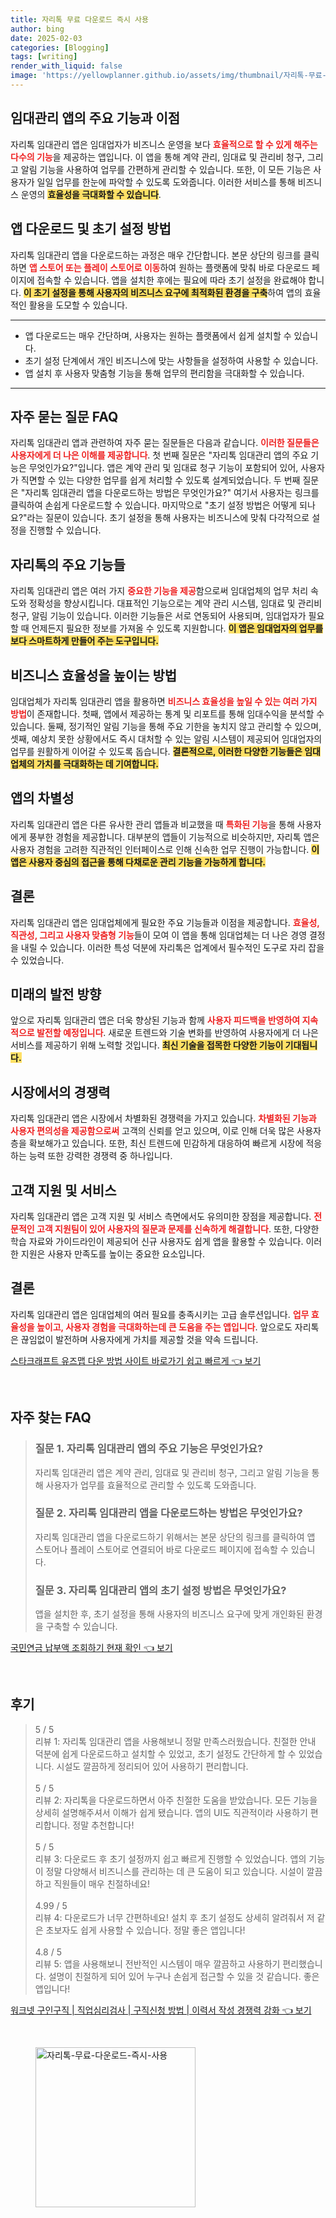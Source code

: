 ```yaml
---
title: 자리톡 무료 다운로드 즉시 사용
author: bing
date: 2025-02-03
categories: [Blogging]
tags: [writing]
render_with_liquid: false
image: 'https://yellowplanner.github.io/assets/img/thumbnail/자리톡-무료-다운로드-즉시-사용.webp'
---
```



<h2 id='임대관리 앱의 주요 기능이점'>임대관리 앱의 주요 기능과 이점</h2>

<p>자리톡 임대관리 앱은 임대업자가 비즈니스 운영을 보다 <b><span style="color: #ee2323;">효율적으로 할 수 있게 해주는 다수의 기능</span></b>을 제공하는 앱입니다. 이 앱을 통해 계약 관리, 임대료 및 관리비 청구, 그리고 알림 기능을 사용하여 업무를 간편하게 관리할 수 있습니다. 또한, 이 모든 기능은 사용자가 일일 업무를 한눈에 파악할 수 있도록 도와줍니다. 이러한 서비스를 통해 비즈니스 운영의 <b><span style="background-color: #ffe066;">효율성을 극대화할 수 있습니다</span></b>.</p>

<h2 id='앱 다운로드 및 초기 설정'>앱 다운로드 및 초기 설정 방법</h2>

<p>자리톡 임대관리 앱을 다운로드하는 과정은 매우 간단합니다. 본문 상단의 링크를 클릭하면 <b><span style="color: #ee2323;">앱 스토어 또는 플레이 스토어로 이동</span></b>하여 원하는 플랫폼에 맞춰 바로 다운로드 페이지에 접속할 수 있습니다. 앱을 설치한 후에는 필요에 따라 초기 설정을 완료해야 합니다. <b><span style="background-color: #ffe066;">이 초기 설정을 통해 사용자의 비즈니스 요구에 최적화된 환경을 구축</span></b>하여 앱의 효율적인 활용을 도모할 수 있습니다.</p>

<hr />

<ul>
    <li>앱 다운로드는 매우 간단하며, 사용자는 원하는 플랫폼에서 쉽게 설치할 수 있습니다.</li>
    <li>초기 설정 단계에서 개인 비즈니스에 맞는 사항들을 설정하여 사용할 수 있습니다.</li>
    <li>앱 설치 후 사용자 맞춤형 기능을 통해 업무의 편리함을 극대화할 수 있습니다.</li>
</ul>

<hr />

<h2 id='자주 묻는 질문'>자주 묻는 질문 FAQ</h2>

<p>자리톡 임대관리 앱과 관련하여 자주 묻는 질문들은 다음과 같습니다. <b><span style="color: #ee2323;">이러한 질문들은 사용자에게 더 나은 이해를 제공합니다</span></b>. 첫 번째 질문은 "자리톡 임대관리 앱의 주요 기능은 무엇인가요?"입니다. 앱은 계약 관리 및 임대료 청구 기능이 포함되어 있어, 사용자가 직면할 수 있는 다양한 업무를 쉽게 처리할 수 있도록 설계되었습니다. 두 번째 질문은 "자리톡 임대관리 앱을 다운로드하는 방법은 무엇인가요?" 여기서 사용자는 링크를 클릭하여 손쉽게 다운로드할 수 있습니다. 마지막으로 "초기 설정 방법은 어떻게 되나요?"라는 질문이 있습니다. 초기 설정을 통해 사용자는 비즈니스에 맞춰 다각적으로 설정을 진행할 수 있습니다.</p>

<h2 id='자리톡의 기능들'>자리톡의 주요 기능들</h2>

<p>자리톡 임대관리 앱은 여러 가지 <b><span style="color: #ee2323;">중요한 기능을 제공</span></b>함으로써 임대업체의 업무 처리 속도와 정확성을 향상시킵니다. 대표적인 기능으로는 계약 관리 시스템, 임대료 및 관리비 청구, 알림 기능이 있습니다. 이러한 기능들은 서로 연동되어 사용되며, 임대업자가 필요할 때 언제든지 필요한 정보를 가져올 수 있도록 지원합니다. <b><span style="background-color: #ffe066;">이 앱은 임대업자의 업무를 보다 스마트하게 만들어 주는 도구입니다.</span></b></p>

<h2 id='비즈니스 효율성을 높이는 방법'>비즈니스 효율성을 높이는 방법</h2>

<p>임대업체가 자리톡 임대관리 앱을 활용하면 <b><span style="color: #ee2323;">비즈니스 효율성을 높일 수 있는 여러 가지 방법</span></b>이 존재합니다. 첫째, 앱에서 제공하는 통계 및 리포트를 통해 임대수익을 분석할 수 있습니다. 둘째, 정기적인 알림 기능을 통해 주요 기한을 놓치지 않고 관리할 수 있으며, 셋째, 예상치 못한 상황에서도 즉시 대처할 수 있는 알림 시스템이 제공되어 임대업자의 업무를 원활하게 이어갈 수 있도록 돕습니다. <b><span style="background-color: #ffe066;">결론적으로, 이러한 다양한 기능들은 임대업체의 가치를 극대화하는 데 기여합니다.</span></b></p>

<h2 id='앱의 차별성'>앱의 차별성</h2>

<p>자리톡 임대관리 앱은 다른 유사한 관리 앱들과 비교했을 때 <b><span style="color: #ee2323;">특화된 기능</span></b>을 통해 사용자에게 풍부한 경험을 제공합니다. 대부분의 앱들이 기능적으로 비슷하지만, 자리톡 앱은 사용자 경험을 고려한 직관적인 인터페이스로 인해 신속한 업무 진행이 가능합니다. <b><span style="background-color: #ffe066;">이 앱은 사용자 중심의 접근을 통해 다채로운 관리 기능을 가능하게 합니다.</span></b></p>

<h2 id='결론'>결론</h2>

<p>자리톡 임대관리 앱은 임대업체에게 필요한 주요 기능들과 이점을 제공합니다. <b><span style="color: #ee2323;">효율성, 직관성, 그리고 사용자 맞춤형 기능</span></b>들이 모여 이 앱을 통해 임대업체는 더 나은 경영 결정을 내릴 수 있습니다. 이러한 특성 덕분에 자리톡은 업계에서 필수적인 도구로 자리 잡을 수 있었습니다.</p>

<h2 id='미래의 발전 방향'>미래의 발전 방향</h2>

<p>앞으로 자리톡 임대관리 앱은 더욱 향상된 기능과 함께 <b><span style="color: #ee2323;">사용자 피드백을 반영하여 지속적으로 발전할 예정입니다</span></b>. 새로운 트렌드와 기술 변화를 반영하여 사용자에게 더 나은 서비스를 제공하기 위해 노력할 것입니다. <b><span style="background-color: #ffe066;">최신 기술을 접목한 다양한 기능이 기대됩니다.</span></b></p>

<h2 id='시장에서의 경쟁력'>시장에서의 경쟁력</h2>

<p>자리톡 임대관리 앱은 시장에서 차별화된 경쟁력을 가지고 있습니다. <b><span style="color: #ee2323;">차별화된 기능과 사용자 편의성을 제공함으로써</span></b> 고객의 신뢰를 얻고 있으며, 이로 인해 더욱 많은 사용자층을 확보해가고 있습니다. 또한, 최신 트렌드에 민감하게 대응하여 빠르게 시장에 적응하는 능력 또한 강력한 경쟁력 중 하나입니다.</p>

<h2 id='고객 지원 및 서비스'>고객 지원 및 서비스</h2>

<p>자리톡 임대관리 앱은 고객 지원 및 서비스 측면에서도 유의미한 장점을 제공합니다. <b><span style="color: #ee2323;">전문적인 고객 지원팀이 있어 사용자의 질문과 문제를 신속하게 해결합니다</span></b>. 또한, 다양한 학습 자료와 가이드라인이 제공되어 신규 사용자도 쉽게 앱을 활용할 수 있습니다. 이러한 지원은 사용자 만족도를 높이는 중요한 요소입니다.</p>

<h2 id='결론'>결론</h2>

<p>자리톡 임대관리 앱은 임대업체의 여러 필요를 충족시키는 고급 솔루션입니다. <b><span style="color: #ee2323;">업무 효율성을 높이고, 사용자 경험을 극대화하는데 큰 도움을 주는 앱입니다</span></b>. 앞으로도 자리톡은 끊임없이 발전하며 사용자에게 가치를 제공할 것을 약속 드립니다.</p>


<p><a class="click-button" title="스타크래프트 유즈맵 다운 방법 사이트 바로가기 쉽고 빠르게" href="https://yellowplanner.github.io/posts/%EC%8A%A4%ED%83%80%ED%81%AC%EB%9E%98%ED%94%84%ED%8A%B8-%EC%9C%A0%EC%A6%88%EB%A7%B5-%EB%8B%A4%EC%9A%B4-%EB%B0%A9%EB%B2%95-%EC%82%AC%EC%9D%B4%ED%8A%B8-%EB%B0%94%EB%A1%9C%EA%B0%80%EA%B8%B0-%EC%89%BD%EA%B3%A0-%EB%B9%A0%EB%A5%B4%EA%B2%8C/" rel="dofollow">스타크래프트 유즈맵 다운 방법 사이트 바로가기 쉽고 빠르게 👈 보기</a></p><br>
<h2 id='자주_찾는_FAQ'>자주 찾는 FAQ</h2>
<div itemscope="" itemtype="https://schema.org/FAQPage"> 
<blockquote> 
<div itemscope="" itemprop="mainEntity" itemtype="https://schema.org/Question"> 
<h3 itemprop="name">질문 1. 자리톡 임대관리 앱의 주요 기능은 무엇인가요?</h3> 
<div itemscope="" itemprop="acceptedAnswer" itemtype="https://schema.org/Answer"> 
<span itemprop="text"> 
<p>자리톡 임대관리 앱은 계약 관리, 임대료 및 관리비 청구, 그리고 알림 기능을 통해 사용자가 업무를 효율적으로 관리할 수 있도록 도와줍니다.</p> 
</span> 
</div> 
</div> 

<div itemscope="" itemprop="mainEntity" itemtype="https://schema.org/Question"> 
<h3 itemprop="name">질문 2. 자리톡 임대관리 앱을 다운로드하는 방법은 무엇인가요?</h3> 
<div itemscope="" itemprop="acceptedAnswer" itemtype="https://schema.org/Answer"> 
<span itemprop="text"> 
<p>자리톡 임대관리 앱을 다운로드하기 위해서는 본문 상단의 링크를 클릭하여 앱 스토어나 플레이 스토어로 연결되어 바로 다운로드 페이지에 접속할 수 있습니다.</p> 
</span> 
</div> 
</div> 

<div itemscope="" itemprop="mainEntity" itemtype="https://schema.org/Question"> 
<h3 itemprop="name">질문 3. 자리톡 임대관리 앱의 초기 설정 방법은 무엇인가요?</h3> 
<div itemscope="" itemprop="acceptedAnswer" itemtype="https://schema.org/Answer"> 
<span itemprop="text"> 
<p>앱을 설치한 후, 초기 설정을 통해 사용자의 비즈니스 요구에 맞게 개인화된 환경을 구축할 수 있습니다.</p> 
</span> 
</div> 
</div> 
</blockquote> 
</div>
<p><a class="click-button" title="국민연금 납부액 조회하기 현재 확인" href="https://yellowplanner.github.io/posts/%EA%B5%AD%EB%AF%BC%EC%97%B0%EA%B8%88-%EB%82%A9%EB%B6%80%EC%95%A1-%EC%A1%B0%ED%9A%8C%ED%95%98%EA%B8%B0-%ED%98%84%EC%9E%AC-%ED%99%95%EC%9D%B8/" rel="dofollow">국민연금 납부액 조회하기 현재 확인 👈 보기</a></p><br>
<h2 id='후기'>후기</h2>
<div itemscope itemtype="https://schema.org/Product">
  <blockquote>
  <div itemprop="review" itemscope itemtype="https://schema.org/Review">
      <div itemprop="reviewRating" itemscope itemtype="https://schema.org/Rating"> <span itemprop="ratingValue">5</span> / <span itemprop="bestRating">5</span> </div>
      <span itemprop="reviewBody">리뷰 1: 자리톡 임대관리 앱을 사용해보니 정말 만족스러웠습니다. 친절한 안내 덕분에 쉽게 다운로드하고 설치할 수 있었고, 초기 설정도 간단하게 할 수 있었습니다. 시설도 깔끔하게 정리되어 있어 사용하기 편리합니다.</span>
  </div>
  <br>
  <div itemprop="review" itemscope itemtype="https://schema.org/Review">
      <div itemprop="reviewRating" itemscope itemtype="https://schema.org/Rating"> <span itemprop="ratingValue">5</span> / <span itemprop="bestRating">5</span> </div>
      <span itemprop="reviewBody">리뷰 2: 자리톡을 다운로드하면서 아주 친절한 도움을 받았습니다. 모든 기능을 상세히 설명해주셔서 이해가 쉽게 됐습니다. 앱의 UI도 직관적이라 사용하기 편리합니다. 정말 추천합니다!</span>
  </div>
  <br>
  <div itemprop="review" itemscope itemtype="https://schema.org/Review">
      <div itemprop="reviewRating" itemscope itemtype="https://schema.org/Rating"> <span itemprop="ratingValue">5</span> / <span itemprop="bestRating">5</span> </div>
      <span itemprop="reviewBody">리뷰 3: 다운로드 후 초기 설정까지 쉽고 빠르게 진행할 수 있었습니다. 앱의 기능이 정말 다양해서 비즈니스를 관리하는 데 큰 도움이 되고 있습니다. 시설이 깔끔하고 직원들이 매우 친절하네요!</span>
  </div>
  <br>
  <div itemprop="review" itemscope itemtype="https://schema.org/Review">
      <div itemprop="reviewRating" itemscope itemtype="https://schema.org/Rating"> <span itemprop="ratingValue">4.99</span> / <span itemprop="bestRating">5</span> </div>
      <span itemprop="reviewBody">리뷰 4: 다운로드가 너무 간편하네요! 설치 후 초기 설정도 상세히 알려줘서 저 같은 초보자도 쉽게 사용할 수 있습니다. 정말 좋은 앱입니다!</span>
  </div>
  <br>
  <div itemprop="review" itemscope itemtype="https://schema.org/Review">
      <div itemprop="reviewRating" itemscope itemtype="https://schema.org/Rating"> <span itemprop="ratingValue">4.8</span> / <span itemprop="bestRating">5</span> </div>
      <span itemprop="reviewBody">리뷰 5: 앱을 사용해보니 전반적인 시스템이 매우 깔끔하고 사용하기 편리했습니다. 설명이 친절하게 되어 있어 누구나 손쉽게 접근할 수 있을 것 같습니다. 좋은 앱입니다!</span>
  </div>
  </blockquote>
</div>
<p><a class="click-button" title="워크넷 구인구직 | 직업심리검사 | 구직신청 방법 | 이력서 작성 경쟁력 강화" href="https://yellowplanner.github.io/posts/%EC%9B%8C%ED%81%AC%EB%84%B7-%EA%B5%AC%EC%9D%B8%EA%B5%AC%EC%A7%81-%EC%A7%81%EC%97%85%EC%8B%AC%EB%A6%AC%EA%B2%80%EC%82%AC-%EA%B5%AC%EC%A7%81%EC%8B%A0%EC%B2%AD-%EB%B0%A9%EB%B2%95-%EC%9D%B4%EB%A0%A5%EC%84%9C-%EC%9E%91%EC%84%B1-%EA%B2%BD%EC%9F%81%EB%A0%A5-%EA%B0%95%ED%99%94/" rel="dofollow">워크넷 구인구직 | 직업심리검사 | 구직신청 방법 | 이력서 작성 경쟁력 강화 👈 보기</a></p><br>
<figure class="image"><img src="https://yellowplanner.github.io/assets/img/thumbnail/자리톡-무료-다운로드-즉시-사용.webp" alt="자리톡-무료-다운로드-즉시-사용" width="256" height="256"></figure>